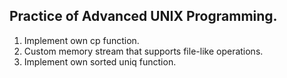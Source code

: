 Practice of Advanced UNIX Programming.
---------------------------------------------
1. Implement own cp function.
2. Custom memory stream that supports file-like operations.
3. Implement own sorted uniq function.
